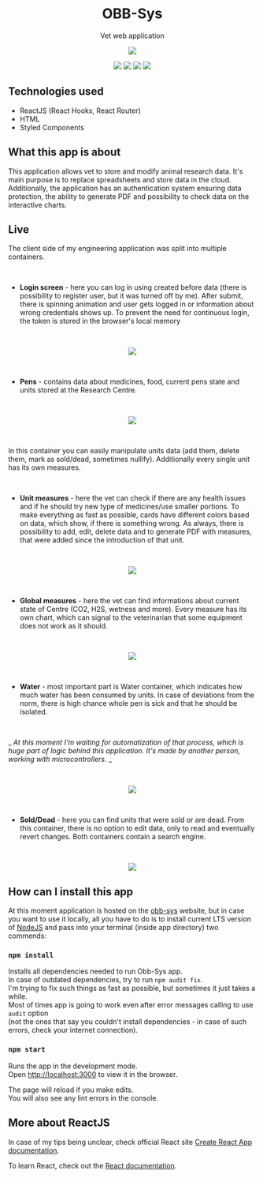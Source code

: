 <h1 align="center">OBB-Sys</h1>
<p align="center">Vet web application</p>
<p align="center">
  <img src="https://github.com/wojciechkubiak/obb-web/blob/master/OBB.png?raw=true"/>
</p>

<p align="center">
  <img src="https://img.shields.io/badge/Made%20by-wojciechkubiak-blue"/>
  <img src="https://img.shields.io/website?url=https%3A%2F%2Fobb-sys.netlify.app"/>
  <img src="https://img.shields.io/netlify/e5f19957-8751-4ccb-9c58-bf2d16782034"/>
  <img src="https://img.shields.io/badge/react-16.12.0-informational"/>
</p>


## Technologies used
* ReactJS (React Hooks, React Router)
* HTML
* Styled Components

## What this app is about
This application allows vet to store and modify animal research data. It's main purpose is to replace spreadsheets and store data in the cloud. Additionally, the application has an authentication system ensuring data protection, the ability to generate PDF and possibility to check data on the interactive charts.

## Live

<p>The client side of my engineering application was split into multiple containers.</p>
<br />

* <b>Login screen</b> - here you can log in using created before data (there is possibility to register user, but it was turned off by me). After submit, there is spinning animation and user gets logged in or information about wrong credentials shows up. To prevent the need for continuous login, the token is stored in the browser's local memory

<br />

<p align="center">
 <img src="https://github.com/wojciechkubiak/obb-web/blob/master/login.png?raw=true"/>
</p>

<br />

* <b>Pens</b> - contains data about medicines, food, current pens state and units stored at the Research Centre. 

<br />

<p align="center">
  <img src="https://github.com/wojciechkubiak/obb-web/blob/master/pens.png?raw=true"/>
</p>
<br />

In this container you can easily manipulate units data (add them, delete them, mark as sold/dead, sometimes nullify).
Additionally every single unit has its own measures.

<br />

* <b>Unit measures</b> - here the vet can check if there are any health issues and if he should try new type of medicines/use smaller portions.
To make everything as fast as possible, cards have different colors based on data, which show, if there is something wrong.
As always, there is possibility to add, edit, delete data and to generate PDF with measures, that were added since the introduction of that unit.

<br />

<p align="center">
 <img src="https://github.com/wojciechkubiak/obb-web/blob/master/unitmeasure.png?raw=true"/>
</p>

<br />

* <b>Global measures</b> - here the vet can find informations about current state of Centre (CO2, H2S, wetness and more). Every measure has its own chart, which can signal to the veterinarian that some equipment does not work as it should.

<br />

<p align="center">
 <img src="https://github.com/wojciechkubiak/obb-web/blob/master/global.png?raw=true"/>
</p>

<br />

* <b>Water</b> - most important part is Water container, which indicates how much water has been consumed by units. In case of deviations from the norm, there is high chance whole pen is sick and that he should be isolated. 

<br />

_ _At this moment I'm waiting for automatization of that process, which is huge part of logic behind this application. It's made by another person, working with microcontrollers._ _

<br />

<p align="center">
 <img src="https://github.com/wojciechkubiak/obb-web/blob/master/water.png?raw=true"/>
</p>

<br />

* <b>Sold/Dead</b> - here you can find units that were sold or are dead. From this container, there is no option to edit data, only to read and eventually revert changes. Both containers contain a search engine.

<br />

<p align="center">
 <img src="https://github.com/wojciechkubiak/obb-web/blob/master/sold.png?raw=true"/>
</p>


## How can I install this app
At this moment application is hosted on the [obb-sys](https://obb-sys.netlify.app) website, but in case you want to use it locally, all you have to do is to install current LTS version of [NodeJS](https://nodejs.org/en/) and pass into your terminal (inside app directory) two commends:

### `npm install`

Installs all dependencies needed to run Obb-Sys app. <br />In case of outdated dependencies, try to run `npm audit fix`. <br />I'm trying to fix such things as fast as possible, but sometimes it just takes a while. 
<br />Most of times app is going to work even after error messages calling to use `audit` option <br />(not the ones that say you couldn't install dependencies - in case of such errors, check your internet connection). 

### `npm start`

Runs the app in the development mode.<br />
Open [http://localhost:3000](http://localhost:3000) to view it in the browser.

The page will reload if you make edits.<br />
You will also see any lint errors in the console.

## More about ReactJS

In case of my tips being unclear, check official React site [Create React App documentation](https://facebook.github.io/create-react-app/docs/getting-started).

To learn React, check out the [React documentation](https://reactjs.org/).
